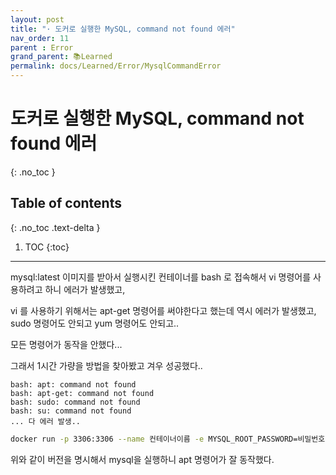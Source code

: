 ```yaml
---
layout: post
title: "· 도커로 실행한 MySQL, command not found 에러"
nav_order: 11
parent : Error
grand_parent: 📚Learned
permalink: docs/Learned/Error/MysqlCommandError
---
```


# 도커로 실행한 MySQL, command not found 에러
{: .no_toc }

## Table of contents
{: .no_toc .text-delta }

1. TOC
{:toc}

---


mysql:latest 이미지를 받아서 실행시킨 컨테이너를 bash 로 접속해서 vi 명령어를 사용하려고 하니 에러가 발생했고,

vi 를 사용하기 위해서는 apt-get 명령어를 써야한다고 했는데 역시 에러가 발생했고, sudo 명령어도 안되고 yum 명령어도 안되고..

모든 명령어가 동작을 안했다...

그래서 1시간 가량을 방법을 찾아봤고 겨우 성공했다..

```
bash: apt: command not found
bash: apt-get: command not found
bash: sudo: command not found
bash: su: command not found
... 다 에러 발생..
```


```bash
docker run -p 3306:3306 --name 컨테이너이름 -e MYSQL_ROOT_PASSWORD=비밀번호 -d mysql:8.0.22
```

위와 같이 버전을 명시해서 mysql을 실행하니 apt 명령어가 잘 동작했다.

